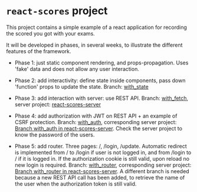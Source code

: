 # `react-scores` project

This project contains a simple example of a react application for recording the scored you got with your exams.

It will be developed in phases, in several weeks, to illustrate the different features of the framework.

* Phase 1: just static component rendering, and props-propagation. Uses 'fake' data and does not allow any user interaction.

* Phase 2: add interactivity: define state inside components, pass down 'function' props to update the state. Branch: [with_state](https://github.com/polito-WA1-2020/react-scores/tree/with_state)

* Phase 3: add interaction with server: use REST API. Branch: [with_fetch](https://github.com/polito-WA1-2020/react-scores/tree/with_fetch), server project: [react-scores-server](https://github.com/polito-WA1-2020/react-scores-server)

* Phase 4: add authorization with JWT on REST API + an example of CSRF protection. Branch: [with_auth](https://github.com/polito-WA1-2020/react-scores/tree/with_auth), corresponding server project: [Branch with_auth in react-scores-server](https://github.com/polito-WA1-2020/react-scores-server/tree/with_auth). Check the server project to know the password of the users.

* Phase 5: add router. Three pages: /, /login, /update. Automatic redirect is implemented from / to /login if user is not logged in, and from /login to / if it is logged in. If the authorization cookie is still valid, upon reload no new login is required. Branch: [with_router](https://github.com/polito-WA1-2020/react-scores/tree/with_router), corresponding server project: [Branch with_router in react-scores-server](https://github.com/polito-WA1-2020/react-scores-server/tree/with_router). A different branch is needed because a new REST API call has been added, to retrieve the name of the user when the authorization token is still valid.
